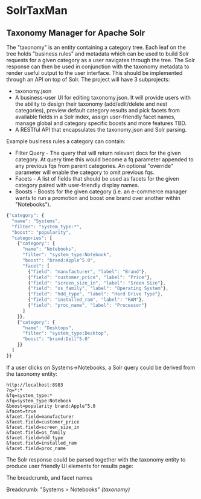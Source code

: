 SolrTaxMan
==========


## Taxonomy Manager for Apache Solr

The "taxonomy" is an entity containing a category tree. Each leaf on the tree holds "business rules" and metadata which can be used to build Solr requests for a given category as a user navigates through the tree. The Solr response can then be used in conjunction with the taxonomy metadata to render useful output to the user interface. This should be implemented through an API on top of Solr. The project will have 3 subprojects:

- taxonomy.json
- A business-user UI for editing taxonomy.json. It will provide users with the ability to design their taxonomy (add/edit/delete and nest categories), preview default category results and pick facets from available fields in a Solr index, assign user-friendly facet names, manage global and category specific boosts and more features TBD.
- A RESTful API that encapsulates the taxonomy.json and Solr parsing.

Example business rules a category can contain:
- Filter Query - The query that will return relevant docs for the given category. At query time this would become a fq parameter appended to any previous fqs from parent categories. An optional "override" parameter will enable the category to omit previous fqs.
- Facets - A list of fields that should be used as facets for the given category paired with user-friendly display names.
- Boosts - Boosts for the given category (i.e. an e-commerce manager wants to run a promotion and boost one brand over another within "Notebooks").

```javascript
{"category": {
  "name": "Systems",
  "filter": "system_type:*",
  "boost": "popularity",
  "categories": [
    {"category": {
      "name": "Notebooks",
      "filter": "system_type:Notebook",
      "boost": "brand:Apple^5.0",
      "facet": [
        {"field": "manufacturer", "label": "Brand"},
        {"field": "customer_price", "label": "Price"},
        {"field": "screen_size_in", "label": "Sreen Size"},
        {"field": "os_family", "label": "Operating System"},
        {"field": "hdd_type", "label": "Hard Drive Type"},
        {"field": "installed_ram", "label": "RAM"},
        {"field": "proc_name", "label": "Processor"}
      ]
    }},
    {"category": {
      "name": "Desktops",
      "filter": "system_type:Desktop",
      "boost": "brand:Dell^5.0"
    }}    
  ]
}}
```

If a user clicks on Systems->Notebooks, a Solr query could be derived from the taxonomy entity:

```
http://localhost:8983
?q=*:*
&fq=system_type:*
&fq=system_type:Notebook
&boost=popularity brand:Apple^5.0
&facet=true
&facet.field=manufacturer
&facet.field=customer_price
&facet.field=screen_size_in
&facet.field=os_family
&facet.field=hdd_type
&facet.field=installed_ram
&facet.field=proc_name
```

The Solr response could be parsed together with the taxonomy entity to produce user friendly UI elements for results page:

The breadcrumb, and facet names 

Breadcrumb: "Systems > Notebooks" *(taxonomy)*








